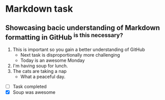 # Markdown task
## Showcasing bacic understanding of Markdown formatting in GitHub <sup>is this necessary?</sup>

1. This is important so you gain a better understanding of GitHub
   * Next task is disproportionally more challenging
   * Today is an awesome Monday
2. I'm having soup for lunch.
3. The cats are taking a nap
   * What a peaceful day.

- [ ] Task completed
- [x] Soup was awesome
